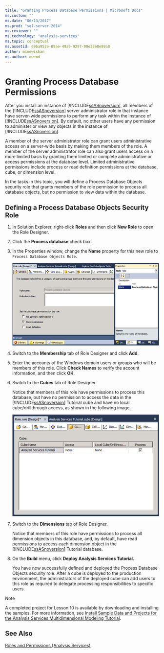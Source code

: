 ```yaml
---
title: "Granting Process Database Permissions | Microsoft Docs"
ms.custom: ""
ms.date: "06/13/2017"
ms.prod: "sql-server-2014"
ms.reviewer: ""
ms.technology: "analysis-services"
ms.topic: conceptual
ms.assetid: 69ba952e-09ae-49a9-9297-00e32e8e89a8
author: minewiskan
ms.author: owend
---
```

# Granting Process Database Permissions
  After you install an instance of [!INCLUDE[ssASnoversion](../includes/ssasnoversion-md.md)], all members of the [!INCLUDE[ssASnoversion](../includes/ssasnoversion-md.md)] server administrator role in that instance have server-wide permissions to perform any task within the instance of [!INCLUDE[ssASnoversion](../includes/ssasnoversion-md.md)]. By default, no other users have any permission to administer or view any objects in the instance of [!INCLUDE[ssASnoversion](../includes/ssasnoversion-md.md)].

 A member of the server administrator role can grant users administrative access on a server-wide basis by making them members of the role. A member of the server administrator role can also grant users access on a more limited basis by granting them limited or complete administrative or access permissions at the database level. Limited administrative permissions include process or read definition permissions at the database, cube, or dimension level.

 In the tasks in this topic, you will define a Process Database Objects security role that grants members of the role permission to process all database objects, but no permission to view data within the database.

## Defining a Process Database Objects Security Role

1.  In Solution Explorer, right-click **Roles** and then click **New Role** to open the Role Designer.

2.  Click the **Process database** check box.

3.  In the Properties window, change the **Name** property for this new role to `Process Database Objects Role`.

     ![Role Designer](../../2014/tutorials/media/l10-security-1.png "Role Designer")

4.  Switch to the **Membership** tab of Role Designer and click **Add**.

5.  Enter the accounts of the Windows domain users or groups who will be members of this role. Click **Check Names** to verify the account information, and then click **OK**.

6.  Switch to the **Cubes** tab of Role Designer.

     Notice that members of this role have permissions to process this database, but have no permission to access the data in the [!INCLUDE[ssASnoversion](../includes/ssasnoversion-md.md)] Tutorial cube and have no local cube/drillthrough access, as shown in the following image.

     ![Cubes tab of Role Designer](../../2014/tutorials/media/l10-security-2.png "Cubes tab of Role Designer")

7.  Switch to the **Dimensions** tab of Role Designer.

     Notice that members of this role have permissions to process all dimension objects in this database, and, by default, have read permissions to access each dimension object in the [!INCLUDE[ssASnoversion](../includes/ssasnoversion-md.md)] Tutorial database.

8.  On the **Build** menu, click **Deploy Analysis Services Tutorial**.

     You have now successfully defined and deployed the Process Database Objects security role. After a cube is deployed to the production environment, the administrators of the deployed cube can add users to this role as required to delegate processing responsibilities to specific users.

> [!NOTE]
>  A completed project for Lesson 10 is available by downloading and installing the samples. For more information, see [Install Sample Data and Projects for the Analysis Services Multidimensional Modeling Tutorial](install-sample-data-and-projects.md).

## See Also
 [Roles and Permissions &#40;Analysis Services&#41;](multidimensional-models/roles-and-permissions-analysis-services.md)


